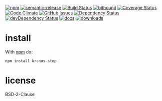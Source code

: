 [![npm](https://img.shields.io/npm/v/kronos-step.svg)](https://www.npmjs.com/package/kronos-step)
[![semantic-release](https://img.shields.io/badge/%20%20%F0%9F%93%A6%F0%9F%9A%80-semantic--release-e10079.svg)](https://github.com/Kronos-Integration/kronos-step)
[![Build Status](https://secure.travis-ci.org/Kronos-Integration/kronos-step.png)](http://travis-ci.org/Kronos-Integration/kronos-step)
[![bithound](https://www.bithound.io/github/Kronos-Integration/kronos-step/badges/score.svg)](https://www.bithound.io/github/Kronos-Integration/kronos-step)
[![Coverage Status](https://coveralls.io/repos/Kronos-Integration/kronos-step/badge.svg)](https://coveralls.io/r/Kronos-Integration/kronos-step)
[![Code Climate](https://codeclimate.com/github/Kronos-Integration/kronos-step/badges/gpa.svg)](https://codeclimate.com/github/Kronos-Integration/kronos-step)
[![GitHub Issues](https://img.shields.io/github/issues/Kronos-Integration/kronos-step.svg?style=flat-square)](https://github.com/Kronos-Integration/kronos-step/issues)
[![Dependency Status](https://david-dm.org/Kronos-Integration/kronos-step.svg)](https://david-dm.org/Kronos-Integration/kronos-step)
[![devDependency Status](https://david-dm.org/Kronos-Integration/kronos-step/dev-status.svg)](https://david-dm.org/Kronos-Integration/kronos-step#info=devDependencies)
[![docs](http://inch-ci.org/github/Kronos-Integration/kronos-step.svg?branch=master)](http://inch-ci.org/github/Kronos-Integration/kronos-step)
[![downloads](http://img.shields.io/npm/dm/kronos-step.svg?style=flat-square)](https://npmjs.org/package/kronos-step)

install
=======

With [npm](http://npmjs.org) do:

```shell
npm install kronos-step
```

license
=======

BSD-2-Clause

